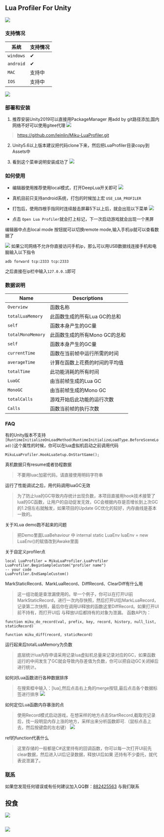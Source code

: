 ## Lua Profiler For Unity

![](doc~/logo.png)

### 支持情况
| 系统                  | 支持情况|
| ----------------------- | ------------ |
| `windows`| ✔  |
| `android`| ✔  |
| `MAC`| 支持中  |
| `IOS`| 支持中  |

![](doc~/use.gif)

### 部署和安装
1. 推荐安装Unity2019可以直接用PackageManager 用add by git路径添加,国内网络不好可以使用gitee代理
![](doc~/package_clone.png)
>https://github.com/leinlin/Miku-LuaProfiler.git

2. Unity5.6以上版本建议把代码clone下来，然后把LuaProfiler目录copy到Assets中

3. 看到这个菜单说明安装成功了
![](doc~/install_success.png)

### 如何使用
- 编辑器使用推荐使用local模式，打开DeepLua开关即可
![](doc~/2022-12-14-21-50-20.png)

- 真机目前只支持android系统，打包的时候加上宏 `USE_LUA_PROFILER`
- 打包后，使用四根手指同时连续敲击屏幕5下以上后，就会出现以下菜单
![](doc~/2022-12-14-21-58-59.png)

- 点击 `Open Lua Profiler`就会打上标记，下一次启动游戏就会出现一个黑屏

编辑器中点击local mode 按钮就可以切换remote mode,输入手机ip就可以查看数据了

![](doc~/2022-12-14-22-04-21.png)
如果公司网络不允许你直接访问手机ip，那么可以用USB数据线连接手机和电脑输入以下指令
```
adb forward tcp:2333 tcp:2333
```
之后直接在ip栏中输入`127.0.0.1`即可

### 数据说明
| Name                    | Descriptions                                                                                              |
| ----------------------- | -------------------------------------------------------------------------------------------------------   |
| `Overview`              | 函数名称                                                                                                  |
| `totalLuaMemory`        | 此函数生成的所有Lua GC的总和                                                                              |
| `self`                  | 函数本身产生的GC量                                                                                        |
| `totalMonoMemory`       | 此函数生成的所有Mono GC的总和                                                                             |
| `self`                  | 函数本身产生的GC量                                                                                        |
| `currentTime`           | 函数在当前帧中运行所需的时间                                                                              |
| `averageTime`           | 计算在函数上花费的时间的平均值                                                                            |
| `totalTime`             | 此功能消耗的所有时间                                                                                      |
| `LuaGC`                 | 由当前帧生成的Lua GC                                                                                      |
| `MonoGC`                | 由当前帧生成的Mono GC                                                                                     |
| `totalCalls`            | 游戏开始后此功能的运行次数                                                                                |
| `Calls`                 | 函数当前帧的执行次数                                                                                      |

### FAQ

有的Unity版本不支持 `[RuntimeInitializeOnLoadMethod(RuntimeInitializeLoadType.BeforeSceneLoad)]`这个属性的时候，你可以在lua虚拟机启动之前调用代码
```
MikuLuaProfiler.HookLuaSetup.OnStartGame();
```

真机数据只有resume或者协程数据
> 不要用luac加密代码，请直接使用明码字符串


运行了性能调试之后，用代码调用luaGC无效
> 为了防止lua的GC导致内存统计出现负数，本项目直接用hook技术接管了lua的GC函数，让用户的自动促发无效，GC会根据内存是否增长到上次GC的1.2倍左右就触发，如果项目的Update GC优化的较好，内存曲线是基本一致的。


关于XLua demo跑不起来的问题
> 把Demo里面LuaBehaviour 中 internal static LuaEnv luaEnv = new LuaEnv()的赋值改到Awake里面

关于自定义profiler点
```
local LuaProfiler = MikuLuaProfiler.LuaProfiler
LuaProfiler.BeginSampleCustom("profiler name")
-- your code
LuaProfiler.EndSampleCustom()
```


MarkStaticRecord、MarkLuaRecord、DiffRecord、ClearDiff有什么用
>这一组功能是查泄漏使用的。举一个例子，你可以在打开UI前MarkStaticRecord，进行一次内存快照，然后打开UI后MarkLuaRecord，记录第二次快照，最后你在调用UI释放的函数这里DiffRecord。如果打开UI前不持有，而打开UI后
与释放UI后都持有的对象为泄漏。
函数API为：
```
function miku_do_record(val, prefix, key, record, history, null_list, staticRecord)

function miku_diff(record, staticRecord)
```

运行起来后totalLuaMemory为负数
>底层统计lua内存申请采用记录lua虚拟机总量来记录对应的GC，如果函数运行的中间发生了GC就会导致内存差值为负数，你可以把自动GC关闭掉后进行统计。

如何对Lua函数进行各种数据排序
>在搜索框中输入：[lua],然后点击右上角的merge按钮,最后点击各个数据标签进行排序
![](doc~/sort.png)

如何定位Lua函数内存暴涨的点
>使用Record模式启动游戏，在想采样的地方点击StartRecord,截取完记录后，找一段明显内存上涨的地方，采样出来分析函数即可.（鼠标点击上去，然后按键盘的左右键）
![](doc~/record.png)

ref的function代表什么
>这里存储的一般都是C#这里持有的回调函数，你可以每一次打开UI前先clear数据，然后进入UI后记录数据，释放UI后如果 还持有不少委托，就代表说泄漏了。

<span id="contact_zh"></span>
### [联系](#zh)
如果您发现任何错误或有任何建议加入QQ群：[882425563](https://jq.qq.com/?_wv=1027&k=5QkOBSc) 与我们联系

<span id="contact_zh"></span>
## 投食
![](doc~/zfb.png)

##
![](doc~/meizi.gif)

